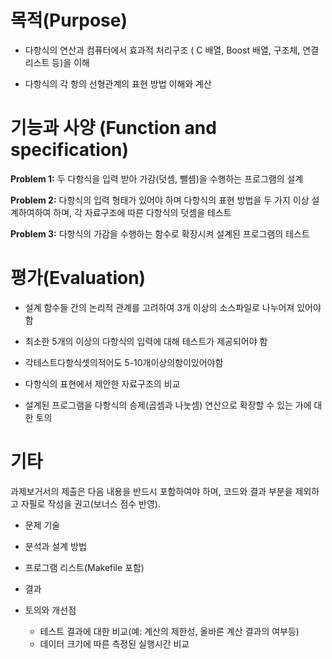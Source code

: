 # 목적(Purpose)

- 다항식의 연산과 컴퓨터에서 효과적 처리구조 ( C 배열, Boost 배열, 구조체, 연결 리스트 등)을 이해

- 다항식의 각 항의 선형관계의 표현 방법 이해와 계산

# 기능과 사양 (Function and specification)

**Problem 1:** 두 다항식을 입력 받아 가감(덧셈, 뺄셈)을 수행하는 프로그램의 설계

**Problem 2:** 다항식의 입력 형태가 있어야 하며 다항식의 표현 방법을 두 가지 이상 설계하여하여 하며, 각 자료구조에 따른 다항식의 덧셈을 테스트

**Problem 3:** 다항식의 가감을 수행하는 함수로 확장시켜 설계된 프로그램의 테스트

# 평가(Evaluation)

- 설계 함수들 간의 논리적 관계를 고려하여 3개 이상의 소스파일로 나누어져 있어야 함

- 최소한 5개의 이상의 다항식의 입력에 대해 테스트가 제공되어야 함

- 각테스트다항식셋의적어도 5-10개이상의항이있어야함

- 다항식의 표현에서 제안한 자료구조의 비교

- 설계된 프로그램을 다항식의 승제(곱셈과 나눗셈) 연산으로 확장할 수 있는 가에 대한 토의

# 기타

과제보거서의 제출은 다음 내용을 반드시 포함하여야 하며, 코드와 결과 부분을 제외하고 자필로 작성을 권고(보너스 점수 반영).

- 문제 기술

- 분석과 설계 방법

- 프로그램 리스트(Makefile 포함)

- 결과

- 토의와 개선점
	- 테스트 결과에 대한 비교(예: 계산의 제한성, 올바른 계산 결과의 여부등)
	- 데이터 크기에 따른 측정된 실행시간 비교




